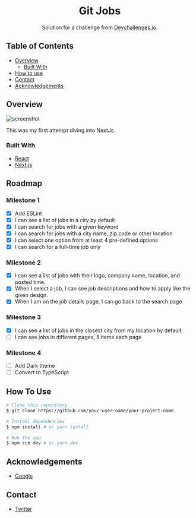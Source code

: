 <!-- Please update value in the {}  -->

<h1 align="center">Git Jobs</h1>

<div align="center">
   Solution for a challenge from  <a href="http://devchallenges.io" target="_blank">Devchallenges.io</a>.
</div>

<!-- TABLE OF CONTENTS -->

## Table of Contents

- [Overview](#overview)
  - [Built With](#built-with)
- [How to use](#how-to-use)
- [Contact](#contact)
- [Acknowledgements](#acknowledgements)

<!-- OVERVIEW -->

## Overview

![screenshot](https://user-images.githubusercontent.com/5723692/103759063-f60c0080-4fc7-11eb-8dc2-6a6c206c5022.png)

This was my first attempt diving into NextJs.

### Built With

<!-- This section should list any major frameworks that you built your project using. Here are a few examples.-->

- [React](https://reactjs.org/)
- [Next.js](https://nextjs.org/)

## Roadmap

### Milestone 1

- [x] Add ESLint
- [x] I can see a list of jobs in a city by default
- [x] I can search for jobs with a given keyword
- [x] I can search for jobs with a city name, zip code or other location
- [x] I can select one option from at least 4 pre-defined options
- [x] I can search for a full-time job only

### Milestone 2

- [x] I can see a list of jobs with their logo, company name, location, and posted time.
- [x] When I select a job, I can see job descriptions and how to apply like the given design.
- [x] When I am on the job details page, I can go back to the search page

### Milestone 3

- [x] I can see a list of jobs in the closest city from my location by default
- [ ] I can see jobs in different pages, 5 items each page

### Milestone 4

- [ ] Add Dark theme
- [ ] Convert to TypeScript

## How To Use

<!-- Example: -->

```bash
# Clone this repository
$ git clone https://github.com/your-user-name/your-project-name

# Install dependencies
$ npm install # or yarn install

# Run the app
$ npm run dev # or yarn dev
```

## Acknowledgements

<!-- This section should list any articles or add-ons/plugins that helps you to complete the project. This is optional but it will help you in the future. For example: -->

- [Google](https://www.google.com/)

## Contact

- [Twitter](https://{twitter.com/saschamars})
